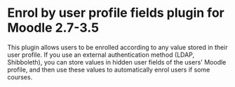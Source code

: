 # Enrol by user profile fields plugin for Moodle 2.7-3.5
  
This plugin allows users to be enrolled according to any value stored in their user profile. If you use an external authentication method (LDAP, Shibboleth), you can store values in hidden user fields of the users' Moodle profile, and then use these values to automatically enrol users if some courses.

